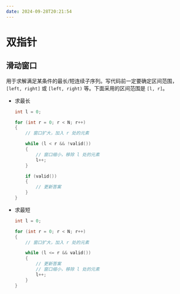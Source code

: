 ```yaml
---
date: 2024-09-28T20:21:54
---
```


# 双指针

## 滑动窗口

用于求解满足某条件的最长/短连续子序列。写代码前一定要确定区间范围，`[left, right]` 或 `[left, right)` 等。下面采用的区间范围是 `[l, r]`。

- 求最长

    ``` cpp
    int l = 0;
    
    for (int r = 0; r < N; r++)
    {
        // 窗口扩大，加入 r 处的元素
    
        while (l < r && !valid())
        {
            // 窗口缩小，移除 l 处的元素
            l++;
        }
    
        if (valid())
        {
            // 更新答案
        }
    }
    ```

- 求最短

    ``` cpp
    int l = 0;
    
    for (int r = 0; r < N; r++)
    {
        // 窗口扩大，加入 r 处的元素
    
        while (l <= r && valid())
        {
            // 更新答案
            // 窗口缩小，移除 l 处的元素
            l++;
        }
    }
    ```
